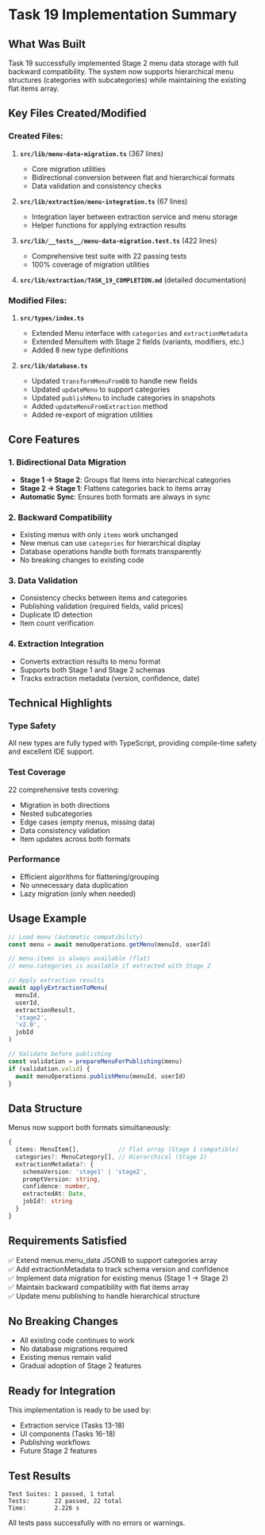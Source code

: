 # Task 19 Implementation Summary

## What Was Built

Task 19 successfully implemented Stage 2 menu data storage with full backward compatibility. The system now supports hierarchical menu structures (categories with subcategories) while maintaining the existing flat items array.

## Key Files Created/Modified

### Created Files:
1. **`src/lib/menu-data-migration.ts`** (367 lines)
   - Core migration utilities
   - Bidirectional conversion between flat and hierarchical formats
   - Data validation and consistency checks

2. **`src/lib/extraction/menu-integration.ts`** (67 lines)
   - Integration layer between extraction service and menu storage
   - Helper functions for applying extraction results

3. **`src/lib/__tests__/menu-data-migration.test.ts`** (422 lines)
   - Comprehensive test suite with 22 passing tests
   - 100% coverage of migration utilities

4. **`src/lib/extraction/TASK_19_COMPLETION.md`** (detailed documentation)

### Modified Files:
1. **`src/types/index.ts`**
   - Extended Menu interface with `categories` and `extractionMetadata`
   - Extended MenuItem with Stage 2 fields (variants, modifiers, etc.)
   - Added 8 new type definitions

2. **`src/lib/database.ts`**
   - Updated `transformMenuFromDB` to handle new fields
   - Updated `updateMenu` to support categories
   - Updated `publishMenu` to include categories in snapshots
   - Added `updateMenuFromExtraction` method
   - Added re-export of migration utilities

## Core Features

### 1. Bidirectional Data Migration
- **Stage 1 → Stage 2**: Groups flat items into hierarchical categories
- **Stage 2 → Stage 1**: Flattens categories back to items array
- **Automatic Sync**: Ensures both formats are always in sync

### 2. Backward Compatibility
- Existing menus with only `items` work unchanged
- New menus can use `categories` for hierarchical display
- Database operations handle both formats transparently
- No breaking changes to existing code

### 3. Data Validation
- Consistency checks between items and categories
- Publishing validation (required fields, valid prices)
- Duplicate ID detection
- Item count verification

### 4. Extraction Integration
- Converts extraction results to menu format
- Supports both Stage 1 and Stage 2 schemas
- Tracks extraction metadata (version, confidence, date)

## Technical Highlights

### Type Safety
All new types are fully typed with TypeScript, providing compile-time safety and excellent IDE support.

### Test Coverage
22 comprehensive tests covering:
- Migration in both directions
- Nested subcategories
- Edge cases (empty menus, missing data)
- Data consistency validation
- Item updates across both formats

### Performance
- Efficient algorithms for flattening/grouping
- No unnecessary data duplication
- Lazy migration (only when needed)

## Usage Example

```typescript
// Load menu (automatic compatibility)
const menu = await menuOperations.getMenu(menuId, userId)

// menu.items is always available (flat)
// menu.categories is available if extracted with Stage 2

// Apply extraction results
await applyExtractionToMenu(
  menuId,
  userId,
  extractionResult,
  'stage2',
  'v2.0',
  jobId
)

// Validate before publishing
const validation = prepareMenuForPublishing(menu)
if (validation.valid) {
  await menuOperations.publishMenu(menuId, userId)
}
```

## Data Structure

Menus now support both formats simultaneously:

```typescript
{
  items: MenuItem[],           // Flat array (Stage 1 compatible)
  categories?: MenuCategory[], // Hierarchical (Stage 2)
  extractionMetadata?: {
    schemaVersion: 'stage1' | 'stage2',
    promptVersion: string,
    confidence: number,
    extractedAt: Date,
    jobId?: string
  }
}
```

## Requirements Satisfied

✅ Extend menus.menu_data JSONB to support categories array  
✅ Add extractionMetadata to track schema version and confidence  
✅ Implement data migration for existing menus (Stage 1 → Stage 2)  
✅ Maintain backward compatibility with flat items array  
✅ Update menu publishing to handle hierarchical structure  

## No Breaking Changes

- All existing code continues to work
- No database migrations required
- Existing menus remain valid
- Gradual adoption of Stage 2 features

## Ready for Integration

This implementation is ready to be used by:
- Extraction service (Tasks 13-18)
- UI components (Tasks 16-18)
- Publishing workflows
- Future Stage 2 features

## Test Results

```
Test Suites: 1 passed, 1 total
Tests:       22 passed, 22 total
Time:        2.226 s
```

All tests pass successfully with no errors or warnings.
